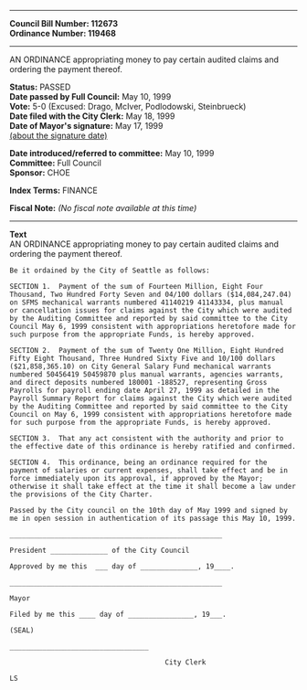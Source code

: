 * * * * *  
  
**Council Bill Number: [](#h0)[](#h2)112673**   
**Ordinance Number: 119468**  
  
* * * * *  
  
AN ORDINANCE appropriating money to pay certain audited claims and ordering the payment thereof.  
  
**Status:** PASSED   
**Date passed by Full Council:** May 10, 1999   
**Vote:** 5-0 (Excused: Drago, McIver, Podlodowski, Steinbrueck)   
**Date filed with the City Clerk:** May 18, 1999   
**Date of Mayor's signature:** May 17, 1999   
[(about the signature date)](/~public/approvaldate.htm)   
  
  
**Date introduced/referred to committee:** May 10, 1999   
**Committee:** Full Council   
**Sponsor:** CHOE   
  
**Index Terms:** FINANCE  
  
**Fiscal Note:** *(No fiscal note available at this time)*  
  
* * * * *  
  
**Text**  
    AN ORDINANCE appropriating money to pay certain audited claims and  
    ordering the payment thereof.  
  
    Be it ordained by the City of Seattle as follows:  
  
    SECTION 1.  Payment of the sum of Fourteen Million, Eight Four  
    Thousand, Two Hundred Forty Seven and 04/100 dollars ($14,084,247.04)  
    on SFMS mechanical warrants numbered 41140219 41143334, plus manual  
    or cancellation issues for claims against the City which were audited  
    by the Auditing Committee and reported by said committee to the City  
    Council May 6, 1999 consistent with appropriations heretofore made for  
    such purpose from the appropriate Funds, is hereby approved.  
  
    SECTION 2.  Payment of the sum of Twenty One Million, Eight Hundred  
    Fifty Eight Thousand, Three Hundred Sixty Five and 10/100 dollars  
    ($21,858,365.10) on City General Salary Fund mechanical warrants  
    numbered 50456419 50459870 plus manual warrants, agencies warrants,  
    and direct deposits numbered 180001 -188527, representing Gross  
    Payrolls for payroll ending date April 27, 1999 as detailed in the  
    Payroll Summary Report for claims against the City which were audited  
    by the Auditing Committee and reported by said committee to the City  
    Council on May 6, 1999 consistent with appropriations heretofore made  
    for such purpose from the appropriate Funds, is hereby approved.  
  
    SECTION 3.  That any act consistent with the authority and prior to  
    the effective date of this ordinance is hereby ratified and confirmed.  
  
    SECTION 4.  This ordinance, being an ordinance required for the  
    payment of salaries or current expenses, shall take effect and be in  
    force immediately upon its approval, if approved by the Mayor;  
    otherwise it shall take effect at the time it shall become a law under  
    the provisions of the City Charter.  
  
    Passed by the City council on the 10th day of May 1999 and signed by  
    me in open session in authentication of its passage this May 10, 1999.  
  
    ____________________________________________________  
  
    President ______________ of the City Council  
  
    Approved by me this  ___ day of ______________, 19____.  
  
    ____________________________________________________  
  
    Mayor  
  
    Filed by me this ____ day of ________________, 19___.  
  
    (SEAL)  
  
    __________________________________  
  
                                          City Clerk  
  
    LS  
